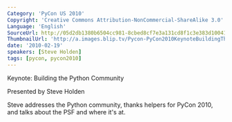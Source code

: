 ```yaml
---
Category: 'PyCon US 2010'
Copyright: 'Creative Commons Attribution-NonCommercial-ShareAlike 3.0'
Language: 'English'
SourceUrl: http://05d2db1380b6504cc981-8cbed8cf7e3a131cd8f1c3e383d10041.r93.cf2.rackcdn.com/pycon-us-2010/290_keynote-building-the-python-community.m4v
ThumbnailUrl: 'http://a.images.blip.tv/Pycon-PyCon2010KeynoteBuildingThePythonCommunity114.png'
date: '2010-02-19'
speakers: [Steve Holden]
tags: [pycon, pycon2010]
---
```

Keynote: Building the Python Community

  
Presented by Steve Holden

  
Steve addresses the Python community, thanks helpers for PyCon 2010, and talks
about the PSF and where it's at.

